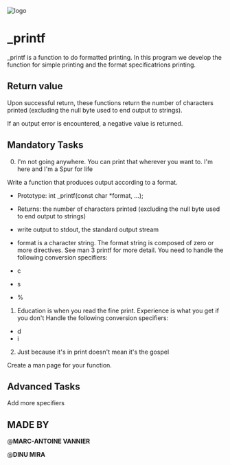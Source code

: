 ![logo](https://user-images.githubusercontent.com/113547513/200679698-7dd24f94-1616-4c1f-849c-d8493a6d97f3.png)



# _printf

_printf is a function to do formatted printing. In this program we develop the function for simple printing and the format specificatrions printing.

## Return value

Upon successful return, these functions return the number of characters printed (excluding the null byte used to end output to strings).

If an output error is encountered, a negative value is returned.

## Mandatory Tasks

0. I'm not going anywhere. You can print that wherever you want to. I'm here and I'm a Spur for life

Write a function that produces output according to a format.

- Prototype: int _printf(const char *format, ...);
- Returns: the number of characters printed (excluding the null byte used to end output to strings)
- write output to stdout, the standard output stream
- format is a character string. The format string is composed of zero or more directives. See man 3 printf for more detail. You need 
   to handle the following conversion specifiers:

- c
- s
- %

1. Education is when you read the fine print. Experience is what you get if you don't
    Handle the following conversion specifiers:

- d
- i

2. Just because it's in print doesn't mean it's the gospel

Create a man page for your function.

## Advanced Tasks

Add more specifiers

## MADE BY

 @**MARC-ANTOINE VANNIER**
 
 @**DINU MIRA**
